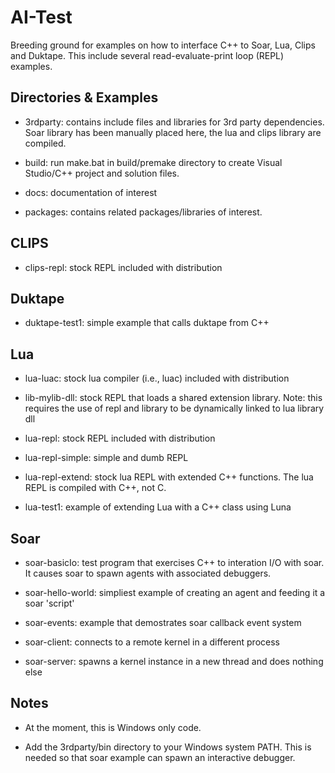 
AI-Test
=======

Breeding ground for examples on how to interface C++ to Soar, Lua, Clips and Duktape.  This include several read-evaluate-print loop (REPL) examples.

Directories & Examples
-------------------

* 3rdparty: contains include files and libraries for 3rd party dependencies. Soar library has been manually placed here, the lua and clips library are compiled.

* build: run make.bat in build/premake directory to create Visual Studio/C++ project and solution files.

* docs: documentation of interest

* packages: contains related packages/libraries of interest.

CLIPS
----

* clips-repl: stock REPL included with distribution

Duktape
-------

* duktape-test1: simple example that calls duktape from C++

Lua
---

* lua-luac: stock lua compiler (i.e., luac) included with distribution

* lib-mylib-dll: stock REPL that loads a shared extension library. Note: this requires the use of repl and library to be dynamically linked to lua library dll

* lua-repl: stock REPL included with distribution

* lua-repl-simple: simple and dumb REPL

* lua-repl-extend: stock lua REPL with extended C++ functions. The lua REPL is compiled with C++, not C.

* lua-test1: example of extending Lua with a C++ class using Luna

Soar
----

* soar-basicIo: test program that exercises C++ to interation I/O with soar.  It causes soar to spawn agents with associated debuggers.

* soar-hello-world: simpliest example of creating an agent and feeding it a soar 'script'

* soar-events: example that demostrates soar callback event system

* soar-client: connects to a remote kernel in a different process

* soar-server: spawns a kernel instance in a new thread and does nothing else

Notes
------

* At the moment, this is Windows only code.

* Add the 3rdparty/bin directory to your Windows system PATH.  This is needed so that soar example can spawn an interactive debugger.

